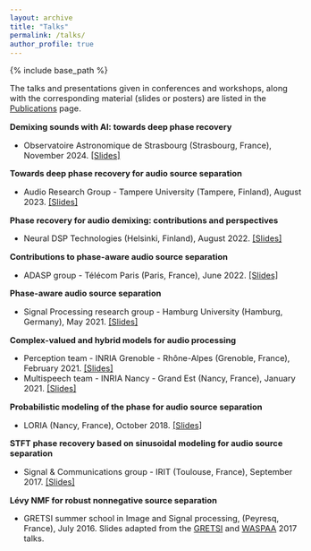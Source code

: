 ```yaml
---
layout: archive
title: "Talks"
permalink: /talks/
author_profile: true
---
```


<style type="text/css">
  body{
  font-size: 11pt;
}
</style>

{% include base_path %}

The talks and presentations given in conferences and workshops, along with the corresponding material (slides or posters) are listed in the [Publications](/pages/publications) page.

**Demixing sounds with AI: towards deep phase recovery**
* Observatoire Astronomique de Strasbourg (Strasbourg, France), November 2024. [[Slides]](/files/2024_obas.pdf)

**Towards deep phase recovery for audio source separation**
* Audio Research Group - Tampere University (Tampere, Finland), August 2023. [[Slides]](/files/2023_tuni.pdf)
  
**Phase recovery for audio demixing: contributions and perspectives**
* Neural DSP Technologies (Helsinki, Finland), August 2022. [[Slides]](/files/2022_neuraldsp.pdf)

**Contributions to phase-aware audio source separation**
* ADASP group - Télécom Paris (Paris, France), June 2022. [[Slides]](/files/2022_telecom.pdf)

**Phase-aware audio source separation**
* Signal Processing research group - Hamburg University (Hamburg, Germany), May 2021. [[Slides]](/files/2021_sp_hamburg.pdf)

**Complex-valued and hybrid models for audio processing** 
* Perception team - INRIA Grenoble - Rhône-Alpes (Grenoble, France), February 2021. [[Slides]](/files/2021_inria_grenoble.pdf)
* Multispeech team - INRIA Nancy - Grand Est (Nancy, France), January 2021. [[Slides]](/files/2021_inria_nancy.pdf)

**Probabilistic modeling of the phase for audio source separation**
* LORIA (Nancy, France), October 2018. [[Slides]](/files/2018_inria_nancy.pdf)

**STFT phase recovery based on sinusoidal modeling for audio source separation**
* Signal & Communications group - IRIT (Toulouse, France), September 2017. [[Slides]](/files/2017_irit_toulouse.pdf)

**Lévy NMF for robust nonnegative source separation**
* GRETSI summer school in Image and Signal processing, (Peyresq, France), July 2016. Slides adapted from the [GRETSI](/files/2017_gretsi.pdf) and [WASPAA](/files/2017_waspaa_levy.pdf) 2017 talks.

